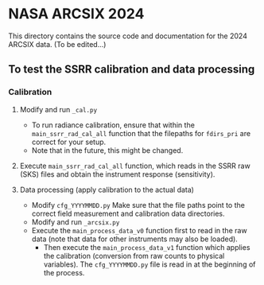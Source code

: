 # NASA ARCSIX 2024

This directory contains the source code and documentation for the 2024 ARCSIX data. (To be edited...)

## To test the SSRR calibration and data processing

### Calibration

1. Modify and run `_cal.py`
   - To run radiance calibration, ensure that within the `main_ssrr_rad_cal_all` function that the filepaths for `fdirs_pri` are correct for your setup.
   - Note that in the future, this might be changed.
2. Execute `main_ssrr_rad_cal_all` function, which reads in the SSRR raw (SKS) files and obtain the instrument response (sensitivity).

3. Data processing (apply calibration to the actual data)

   - Modify `cfg_YYYYMMDD.py`
Make sure that the file paths point to the correct field measurement and calibration data directories.
   - Modify and run `_arcsix.py`
   - Execute the `main_process_data_v0` function first to read in the raw data (note that data for other instruments may also be loaded).
       - Then execute the `main_process_data_v1` function which applies the calibration (conversion from raw counts to physical variables). The `cfg_YYYYMMDD.py` file is read in at the beginning of the process.
